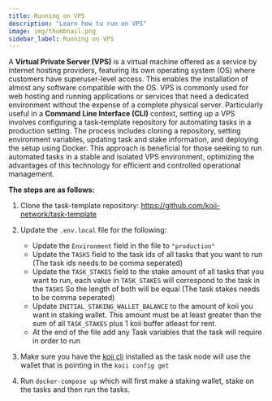 ```yaml
---
title: Running on VPS
description: "Learn how tu run on VPS"
image: img/thumbnail.png
sidebar_label: Running on VPS
---
```



A **Virtual Private Server (VPS)** is a virtual machine offered as a service by internet hosting providers, featuring its own operating system (OS) where customers have superuser-level access. This enables the installation of almost any software compatible with the OS. VPS is commonly used for web hosting and running applications or services that need a dedicated environment without the expense of a complete physical server. Particularly useful in a **Command Line Interface (CLI)** context, setting up a VPS involves configuring a task-template repository for automating tasks in a production setting. The process includes cloning a repository, setting environment variables, updating task and stake information, and deploying the setup using Docker. This approach is beneficial for those seeking to run automated tasks in a stable and isolated VPS environment, optimizing the advantages of this technology for efficient and controlled operational management.

**The steps are as follows:**

1. Clone the task-template repository: https://github.com/koii-network/task-template

2. Update the `.env.local` file for the following:
   - Update the `Environment` field in the file to `"production"`
   - Update the `TASKS` field to the task ids of all tasks that you want to run (The task ids needs to be comma seperated)
   - Update the `TASK_STAKES` field to the stake amount of all tasks that you want to run, each value in `TASK_STAKES` will correspond to the task in the `TASKS` So the length of both will be equal (The task stakes needs to be comma seperated)
   - Update `INITIAL_STAKING_WALLET_BALANCE` to the amount of koii you want in staking wallet. This amount must be at least greater than the sum of all `TASK_STAKES` plus 1 koii buffer atleast for rent.
   - At the end of the file add any Task variables that the task will require in order to run
3. Make sure you have the [koii cli](https://docs.koii.network/develop/command-line-tool/koii-cli/install-cli) installed as the task node will use the wallet that is pointing in the `koii config get`

4. Run `docker-compose up`  which will first make a staking wallet, stake on the tasks and then run the tasks.